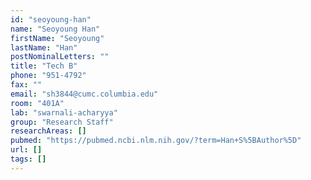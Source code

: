 ```yaml
---
id: "seoyoung-han"
name: "Seoyoung Han"
firstName: "Seoyoung"
lastName: "Han"
postNominalLetters: ""
title: "Tech B"
phone: "951-4792"
fax: ""
email: "sh3844@cumc.columbia.edu"
room: "401A"
lab: "swarnali-acharyya"
group: "Research Staff"
researchAreas: []
pubmed: "https://pubmed.ncbi.nlm.nih.gov/?term=Han+S%5BAuthor%5D"
url: []
tags: []
---
```

